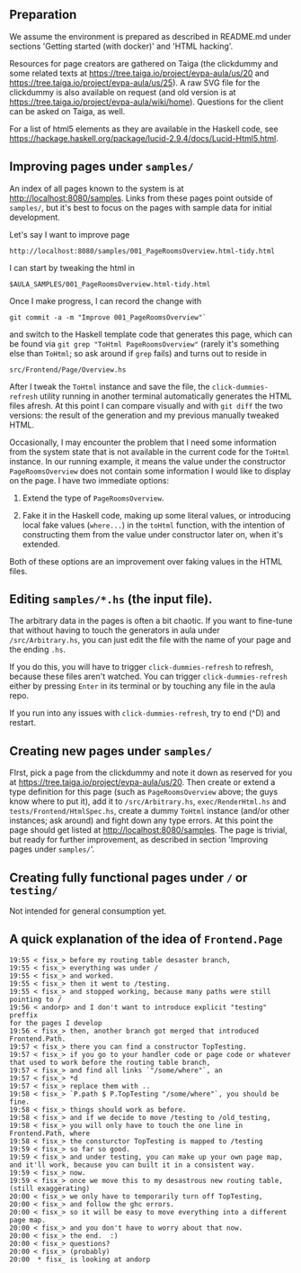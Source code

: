 ## Preparation

We assume the environment is prepared as described in README.md
under sections 'Getting started (with docker)' and 'HTML hacking'.

Resources for page creators are gathered on Taiga
(the clickdummy and some related texts at
https://tree.taiga.io/project/evpa-aula/us/20
and https://tree.taiga.io/project/evpa-aula/us/25).
A raw SVG file for the clickdummy is also available on request
(and old version is at https://tree.taiga.io/project/evpa-aula/wiki/home).
Questions for the client can be asked on Taiga, as well.

For a list of html5 elements as they are available in the Haskell
code, see
https://hackage.haskell.org/package/lucid-2.9.4/docs/Lucid-Html5.html.


## Improving pages under `samples/`

An index of all pages known to the system is at <http://localhost:8080/samples>.
Links from these pages point outside of `samples/`, but it's best to focus
on the pages with sample data for initial development.

Let's say I want to improve page

```
http://localhost:8080/samples/001_PageRoomsOverview.html-tidy.html
```

I can start by tweaking the html in

```
$AULA_SAMPLES/001_PageRoomsOverview.html-tidy.html
```

Once I make progress, I can record the change with

```
git commit -a -m "Improve 001_PageRoomsOverview"`
```

and switch to the Haskell template code that generates this page,
which can be found via `git grep "ToHtml PageRoomsOverview"`
(rarely it's something else than `ToHtml`; so ask around if `grep` fails)
and turns out to reside in

```
src/Frontend/Page/Overview.hs
```

After I tweak the `ToHtml` instance and save the file,
the `click-dummies-refresh` utility running in another
terminal automatically generates the HTML files afresh.
At this point I can compare visually and with `git diff` the two versions:
the result of the generation and my previous manually tweaked HTML.

Occasionally, I may encounter the problem that I need some information
from the system state that is not available in the current code
for the `ToHtml` instance. In our running example, it means the value
under the constructor `PageRoomsOverview` does not contain
some information I would like to display on the page.
I have two immediate options:

1. Extend the type of `PageRoomsOverview`.

2. Fake it in the Haskell code, making up some literal values,
  or introducing local fake values (`where...`) in the `toHtml` function,
  with the intention of constructing them from the value under
  constructor later on, when it's extended.

Both of these options are an improvement over faking values in the HTML files.


## Editing `samples/*.hs` (the input file).

The arbitrary data in the pages is often a bit chaotic.  If you want
to fine-tune that without having to touch the generators in aula under
`/src/Arbitrary.hs`, you can just edit the file with the name of your
page and the ending `.hs`.

If you do this, you will have to trigger `click-dummies-refresh` to refresh,
because these files aren't watched.  You can trigger `click-dummies-refresh`
either by pressing `Enter` in its terminal or by touching any file
in the aula repo.

If you run into any issues with `click-dummies-refresh`,
try to end (^D) and restart.


## Creating new pages under `samples/`

FIrst, pick a page from the clickdummy and note it down as reserved
for you at https://tree.taiga.io/project/evpa-aula/us/20.
Then create or extend a type definition for this page
(such as `PageRoomsOverview` above; the guys know where to put it),
add it to `/src/Arbitrary.hs`, `exec/RenderHtml.hs`
and `tests/Frontend/HtmlSpec.hs`, create a dummy `ToHtml` instance
(and/or other instances; ask around) and fight down any type errors.
At this point the page should get listed at <http://localhost:8080/samples>.
The page is trivial, but ready for further improvement, as described
in section 'Improving pages under `samples/`'.


## Creating fully functional pages under `/` or `testing/`

Not intended for general consumption yet.


## A quick explanation of the idea of `Frontend.Page`

```
19:55 < fisx_> before my routing table desaster branch,
19:55 < fisx_> everything was under /
19:55 < fisx_> and worked.
19:55 < fisx_> then it went to /testing.
19:55 < fisx_> and stopped working, because many paths were still pointing to /
19:56 < andorp> and I don't want to introduce explicit "testing" preffix
for the pages I develop
19:56 < fisx_> then, another branch got merged that introduced Frontend.Path.
19:57 < fisx_> there you can find a constructor TopTesting.
19:57 < fisx_> if you go to your handler code or page code or whatever
that used to work before the routing table branch,
19:57 < fisx_> and find all links `"/some/where"`, an
19:57 < fisx_> *d
19:57 < fisx_> replace them with ..
19:58 < fisx_> `P.path $ P.TopTesting "/some/where"`, you should be fine.
19:58 < fisx_> things should work as before.
19:58 < fisx_> and if we decide to move /testing to /old_testing,
19:58 < fisx_> you will only have to touch the one line in Frontend.Path, where
19:58 < fisx_> the consturctor TopTesting is mapped to /testing
19:59 < fisx_> so far so good.
19:59 < fisx_> and under testing, you can make up your own page map,
and it'll work, because you can built it in a consistent way.
19:59 < fisx_> now.
19:59 < fisx_> once we move this to my desastrous new routing table,
(still exaggerating)
20:00 < fisx_> we only have to temporarily turn off TopTesting,
20:00 < fisx_> and follow the ghc errors.
20:00 < fisx_> so it will be easy to move everything into a different page map.
20:00 < fisx_> and you don't have to worry about that now.
20:00 < fisx_> the end.  :)
20:00 < fisx_> questions?
20:00 < fisx_> (probably)
20:00  * fisx_ is looking at andorp
```
